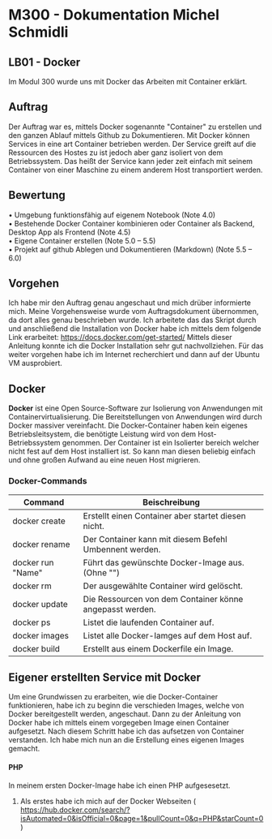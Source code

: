 # M300 - Dokumentation Michel Schmidli
  ## LB01 - Docker
Im Modul 300 wurde uns mit Docker das Arbeiten mit Container erklärt.

## Auftrag

Der Auftrag war es,  mittels Docker sogenannte "Container" zu erstellen und den ganzen Ablauf mittels Github zu Dokumentieren. Mit Docker können Services in eine art Container betrieben werden. Der Service greift auf die Ressourcen des Hostes zu ist jedoch aber ganz isoliert von dem Betriebssystem. Das heißt der Service kann jeder zeit einfach mit seinem Container von einer Maschine zu einem anderem Host transportiert werden.


## Bewertung

• Umgebung funktionsfähig auf eigenem Notebook (Note 4.0)  
• Bestehende Docker Container kombinieren oder Container als Backend, Desktop App als Frontend (Note 4.5)  
• Eigene Container erstellen (Note 5.0 – 5.5)  
• Projekt auf github Ablegen und Dokumentieren (Markdown) (Note 5.5 – 6.0)

## Vorgehen

Ich habe mir den Auftrag genau angeschaut und mich drüber informierte mich. Meine Vorgehensweise wurde vom Auftragsdokument übernommen, da dort alles genau beschrieben wurde. Ich arbeitete das das Skript durch und anschließend die Installation von Docker habe ich mittels dem folgende Link erarbeitet: 
https://docs.docker.com/get-started/
Mittels dieser Anleitung konnte ich die Docker Installation sehr gut nachvollziehen. Für das weiter vorgehen habe ich im Internet recherchiert und dann auf der Ubuntu VM ausprobiert.

## Docker

**Docker**  ist eine Open Source-Software zur Isolierung von Anwendungen mit Containervirtualisierung.
Die Bereitstellungen von Anwendungen wird durch Docker massiver vereinfacht. Die Docker-Container haben kein eigenes Betriebsleitsystem, die benötigte Leistung wird von dem Host-Betriebssystem genommen. Der Container ist ein Isolierter bereich welcher nicht fest auf dem Host installiert ist. So kann man diesen beliebig einfach und ohne großen Aufwand au eine neuen Host migrieren. 


### Docker-Commands
| Command | Beischreibung |
|--|--|
|docker create| Erstellt einen Container aber startet diesen nicht. |
|	docker rename| Der Container kann mit diesem Befehl Umbennent werden. |
| docker run "Name" | Führt das gewünschte Docker-Image aus. (Ohne "") |
| docker rm | Der ausgewählte Container wird gelöscht. |
| docker update | Die Ressourcen von dem Container könne angepasst werden. |
| docker ps | Listet die laufenden Container auf. |
| docker images | Listet alle Docker-Iamges auf dem Host auf. |
| docker build | Erstellt aus einem Dockerfile ein Image. |

## Eigener erstellten Service mit Docker

Um eine Grundwissen zu erarbeiten, wie die Docker-Container funktionieren, habe ich zu beginn die verschieden Images, welche von Docker bereitgestellt werden, angeschaut. Dann zu der Anleitung von Docker habe ich mittels einem vorgegeben Image einen Container aufgesetzt. Nach diesem Schritt habe ich das aufsetzen von Container verstanden. 
Ich habe mich nun an die Erstellung eines eigenen Images gemacht. 

 #### PHP
 
 In meinem ersten Docker-Image habe ich einen PHP aufgesesetzt.
 
 1. Als erstes habe ich mich auf der Docker Webseiten ( https://hub.docker.com/search/?isAutomated=0&isOfficial=0&page=1&pullCount=0&q=PHP&starCount=0) 
<!--stackedit_data:
eyJoaXN0b3J5IjpbLTExNzQxMzI5NzgsMTQ3MjcwMDUwOSw2Mz
IzMjc0NDMsMTA5MDkzMjg4MSwtMTExOTMzNDM1OCwtNzk3MjU0
MDY2LC0xNzMyNTA1ODgyLC0xNTc3OTc1NDYxLC0yNTI1ODI5Nz
AsMTczMjc4MzI1OCwxNzMyNzgzMjU4LDE4NTQ5MjgyMzksLTg5
NjE4ODM2NCwtMTYxNDc0NDg1NF19
-->